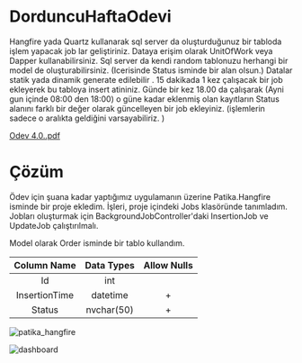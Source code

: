 # DorduncuHaftaOdevi

Hangfire yada Quartz kullanarak sql server da oluşturduğunuz bir tabloda işlem yapacak job lar geliştiriniz.
Dataya erişim olarak UnitOfWork veya Dapper kullanabilirsiniz.
Sql server da kendi random tablonuzu herhangi bir model de oluşturabilirsiniz. (Icerisinde Status isminde bir alan olsun.)
Datalar statik yada dinamik generate edilebilir .
15 dakikada 1 kez çalışacak bir job ekleyerek bu tabloya insert atininiz.
Günde bir kez 18.00 da çalışarak (Ayni gun içinde 08:00 den 18:00) o güne kadar eklenmiş olan kayıtların Status alanını farklı bir değer olarak güncelleyen bir job ekleyiniz. (işlemlerin sadece o aralıkta geldiğini varsayabiliriz. )

[Odev 4.0..pdf](https://github.com/Semra4141/UcuncuHaftaOdevi/files/7918753/Odev.4.0.pdf)

# Çözüm

Ödev için şuana kadar yaptığımız uygulamanın üzerine Patika.Hangfire isminde bir proje ekledim. İşleri, proje içindeki Jobs klasöründe tanımladım. Jobları oluşturmak için BackgroundJobController'daki InsertionJob ve UpdateJob çalıştırılmalı.

Model olarak Order isminde bir tablo kullandım.

| Column Name | Data Types | Allow Nulls |
| :---: | :---: | :---: |
| Id | int |  |
| InsertionTime | datetime | + |
| Status | nvchar(50) | + |


![patika_hangfire](https://user-images.githubusercontent.com/33669453/151600694-8f353bbb-2bfb-416c-b178-f6e1c964a055.png)


![dashboard](https://user-images.githubusercontent.com/33669453/151600703-720536b3-15a8-4beb-9eea-4fe29c49127f.png)

